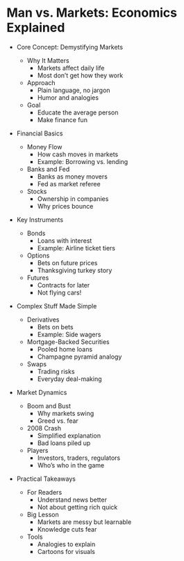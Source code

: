# Man vs. Markets: Economics Explained

- Core Concept: Demystifying Markets

  - Why It Matters
    - Markets affect daily life
    - Most don’t get how they work
  - Approach
    - Plain language, no jargon
    - Humor and analogies
  - Goal
    - Educate the average person
    - Make finance fun
- Financial Basics

  - Money Flow
    - How cash moves in markets
    - Example: Borrowing vs. lending
  - Banks and Fed
    - Banks as money movers
    - Fed as market referee
  - Stocks
    - Ownership in companies
    - Why prices bounce
- Key Instruments

  - Bonds
    - Loans with interest
    - Example: Airline ticket tiers
  - Options
    - Bets on future prices
    - Thanksgiving turkey story
  - Futures
    - Contracts for later
    - Not flying cars!
- Complex Stuff Made Simple

  - Derivatives
    - Bets on bets
    - Example: Side wagers
  - Mortgage-Backed Securities
    - Pooled home loans
    - Champagne pyramid analogy
  - Swaps
    - Trading risks
    - Everyday deal-making
- Market Dynamics

  - Boom and Bust
    - Why markets swing
    - Greed vs. fear
  - 2008 Crash
    - Simplified explanation
    - Bad loans piled up
  - Players
    - Investors, traders, regulators
    - Who’s who in the game
- Practical Takeaways

  - For Readers
    - Understand news better
    - Not about getting rich quick
  - Big Lesson
    - Markets are messy but learnable
    - Knowledge cuts fear
  - Tools
    - Analogies to explain
    - Cartoons for visuals

